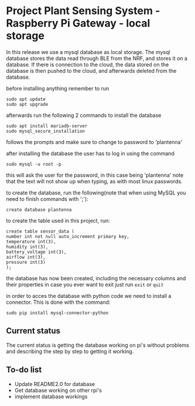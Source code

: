 # Project Plant Sensing System - Raspberry Pi Gateway - local storage
In this release we use a mysql database as local storage. The mysql database stores the data read through BLE from the NRF, and stores it on a database.
If there is connection to the cloud, the data stored on the database is then pushed to the cloud, and afterwards deleted from the database. 

before installing anything remember to run 
```
sudo apt update
sudo apt upgrade
```

afterwards run the following 2 commands to install the database
```
sudo apt install mariadb-server
sudo mysql_secure_installation
```
follows the prompts and make sure to change to password to 'plantenna'

after installing the database the user has to log in using the command 
```
sudo mysql -u root -p
```
this will ask the user for the password, in this case being 'plantenna'
note that the text will not show up when typing, as with most linux passwords.

to create the database, run the following(note that when using MySQL you need to finish commands with ';'):
```
create database plantenna
```
to create the table used in this project, run:
```
create table sensor_data (
number int not null auto_increment primary key,
temperature int(3),
humidity int(3),
battery_voltage int(3),
airflow int(3),
pressure int(3)
);
````
the database has now been created, including the necessary columns and their properties
in case you ever want to exit just run ```exit``` or ```quit```

in order to acces the database with python code we need to install a connector. This is done with the command:
```
sudo pip install mysql-connector-python
```




## Current status
The current status is getting the database working on pi's without problems and describing the step by step to getting it working.

## To-do list
- Update README2.0 for database
- Get database working on other rpi's
- implement database workings
